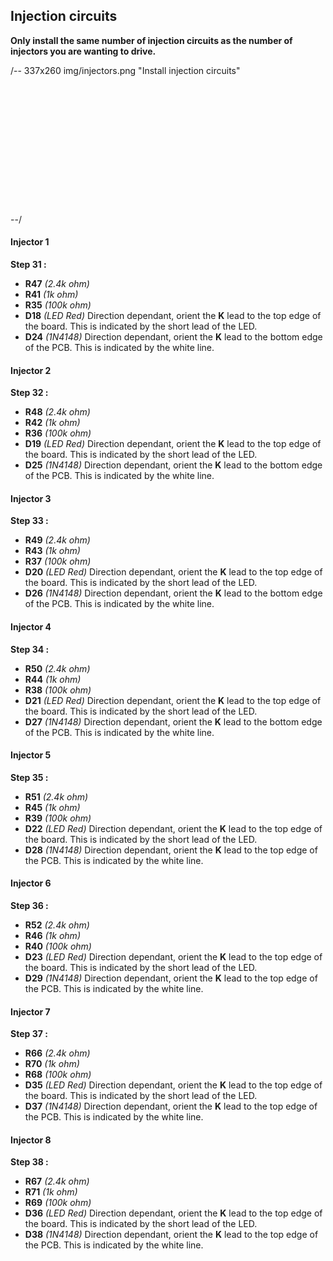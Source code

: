 ## Injection circuits

**Only install the same number of injection circuits as the number of injectors you are wanting to drive.**

/-- 337x260 img/injectors.png "Install injection circuits"
<br><br>
<br><br>
<br><br>
<br><br>
<br><br>
<br><br>
<br><br>
--/
#### Injector 1
**Step 31 :**

- **R47**	*(2.4k ohm)*
- **R41**	*(1k ohm)*
- **R35**	*(100k ohm)*
- **D18**	*(LED Red)* Direction dependant, orient the **K** lead to the top edge of the board. This is indicated by the short lead of the LED.
- **D24**	*(1N4148)* Direction dependant, orient the **K** lead to the bottom edge of the PCB.  This is indicated by the white line.


#### Injector 2
**Step 32 :**

- **R48**	*(2.4k ohm)*
- **R42**	*(1k ohm)*
- **R36**	*(100k ohm)*
- **D19**	*(LED Red)* Direction dependant, orient the **K** lead to the top edge of the board. This is indicated by the short lead of the LED.
- **D25**	*(1N4148)* Direction dependant, orient the **K** lead to the bottom edge of the PCB.  This is indicated by the white line.

#### Injector 3
**Step 33 :**

- **R49**	*(2.4k ohm)*
- **R43**	*(1k ohm)*
- **R37**	*(100k ohm)*
- **D20**	*(LED Red)* Direction dependant, orient the **K** lead to the top edge of the board. This is indicated by the short lead of the LED.
- **D26**	*(1N4148)* Direction dependant, orient the **K** lead to the bottom edge of the PCB.  This is indicated by the white line.


#### Injector 4
**Step 34 :**

- **R50**	*(2.4k ohm)*
- **R44**	*(1k ohm)*
- **R38**	*(100k ohm)*
- **D21**	*(LED Red)* Direction dependant, orient the **K** lead to the top edge of the board. This is indicated by the short lead of the LED.
- **D27**	*(1N4148)* Direction dependant, orient the **K** lead to the bottom edge of the PCB.  This is indicated by the white line.


#### Injector 5
**Step 35 :**

- **R51**	*(2.4k ohm)*
- **R45**	*(1k ohm)*
- **R39**	*(100k ohm)*
- **D22**	*(LED Red)* Direction dependant, orient the **K** lead to the top edge of the board. This is indicated by the short lead of the LED.
- **D28**	*(1N4148)* Direction dependant, orient the **K** lead to the top edge of the PCB.  This is indicated by the white line.


#### Injector 6
**Step 36 :**

- **R52**	*(2.4k ohm)*
- **R46**	*(1k ohm)*
- **R40**	*(100k ohm)*
- **D23**	*(LED Red)* Direction dependant, orient the **K** lead to the top edge of the board. This is indicated by the short lead of the LED.
- **D29**	*(1N4148)* Direction dependant, orient the **K** lead to the top edge of the PCB.  This is indicated by the white line.


#### Injector 7
**Step 37 :**

- **R66**	*(2.4k ohm)*
- **R70**	*(1k ohm)*
- **R68**	*(100k ohm)*
- **D35**	*(LED Red)* Direction dependant, orient the **K** lead to the top edge of the board. This is indicated by the short lead of the LED.
- **D37**	*(1N4148)* Direction dependant, orient the **K** lead to the top edge of the PCB.  This is indicated by the white line.


#### Injector 8
**Step 38 :**

- **R67**	*(2.4k ohm)*
- **R71**	*(1k ohm)*
- **R69**	*(100k ohm)*
- **D36**	*(LED Red)* Direction dependant, orient the **K** lead to the top edge of the board. This is indicated by the short lead of the LED.
- **D38**	*(1N4148)* Direction dependant, orient the **K** lead to the top edge of the PCB.  This is indicated by the white line.

